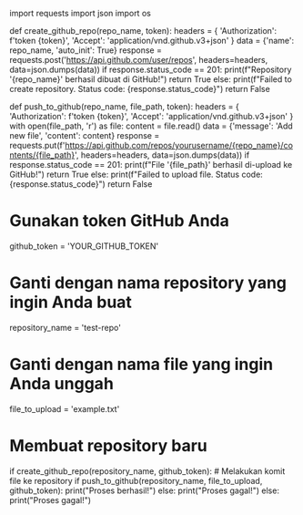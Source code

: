 import requests
import json
import os

def create_github_repo(repo_name, token):
    headers = {
        'Authorization': f'token {token}',
        'Accept': 'application/vnd.github.v3+json'
    }
    data = {'name': repo_name, 'auto_init': True}
    response = requests.post('https://api.github.com/user/repos', headers=headers, data=json.dumps(data))
    if response.status_code == 201:
        print(f"Repository '{repo_name}' berhasil dibuat di GitHub!")
        return True
    else:
        print(f"Failed to create repository. Status code: {response.status_code}")
        return False

def push_to_github(repo_name, file_path, token):
    headers = {
        'Authorization': f'token {token}',
        'Accept': 'application/vnd.github.v3+json'
    }
    with open(file_path, 'r') as file:
        content = file.read()
    data = {'message': 'Add new file', 'content': content}
    response = requests.put(f'https://api.github.com/repos/yourusername/{repo_name}/contents/{file_path}', headers=headers, data=json.dumps(data))
    if response.status_code == 201:
        print(f"File '{file_path}' berhasil di-upload ke GitHub!")
        return True
    else:
        print(f"Failed to upload file. Status code: {response.status_code}")
        return False

# Gunakan token GitHub Anda
github_token = 'YOUR_GITHUB_TOKEN'
# Ganti dengan nama repository yang ingin Anda buat
repository_name = 'test-repo'
# Ganti dengan nama file yang ingin Anda unggah
file_to_upload = 'example.txt'

# Membuat repository baru
if create_github_repo(repository_name, github_token):
    # Melakukan komit file ke repository
    if push_to_github(repository_name, file_to_upload, github_token):
        print("Proses berhasil!")
    else:
        print("Proses gagal!")
else:
    print("Proses gagal!")

